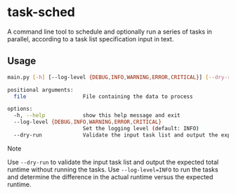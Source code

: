 # task-sched

A command line tool to schedule and optionally run a series of tasks in parallel, according to a task list specification input in text.

## Usage

```bash
main.py [-h] [--log-level {DEBUG,INFO,WARNING,ERROR,CRITICAL}] [--dry-run] file

positional arguments:
  file                  File containing the data to process

options:
  -h, --help            show this help message and exit
  --log-level {DEBUG,INFO,WARNING,ERROR,CRITICAL}
                        Set the logging level (default: INFO)
  --dry-run             Validate the input task list and output the expected total runtime
```

> [!NOTE]
> Use `--dry-run` to validate the input task list and output the expected total runtime without running the tasks.
> Use `--log-level=INFO` to run the tasks and determine the difference in the actual runtime versus the expected runtime.